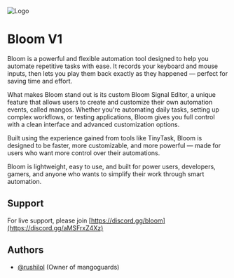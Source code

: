 
![Logo](https://i.postimg.cc/bw3ymbX3/New-Project-5.png)



# Bloom V1
Bloom is a powerful and flexible automation tool designed to help you automate repetitive tasks with ease. It records your keyboard and mouse inputs, then lets you play them back exactly as they happened — perfect for saving time and effort.

What makes Bloom stand out is its custom Bloom Signal Editor, a unique feature that allows users to create and customize their own automation events, called mangos. Whether you're automating daily tasks, setting up complex workflows, or testing applications, Bloom gives you full control with a clean interface and advanced customization options.

Built using the experience gained from tools like TinyTask, Bloom is designed to be faster, more customizable, and more powerful — made for users who want more control over their automations.

Bloom is lightweight, easy to use, and built for power users, developers, gamers, and anyone who wants to simplify their work through smart automation.


## Support

For live support, please join [https://discord.gg/bloom](https://discord.gg/aMSFrxZ4Xz)

## Authors

- [@rushilol](https://www.github.com/injuriez) (Owner of mangoguards)

